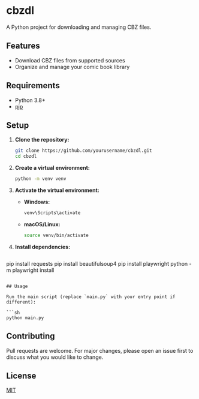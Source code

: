 # cbzdl

A Python project for downloading and managing CBZ files.

## Features

- Download CBZ files from supported sources
- Organize and manage your comic book library

## Requirements

- Python 3.8+
- [pip](https://pip.pypa.io/en/stable/)

## Setup

1. **Clone the repository:**
   ```sh
   git clone https://github.com/yourusername/cbzdl.git
   cd cbzdl
   ```

2. **Create a virtual environment:**
   ```sh
   python -m venv venv
   ```

3. **Activate the virtual environment:**
   - **Windows:**
     ```sh
     venv\Scripts\activate
     ```
   - **macOS/Linux:**
     ```sh
     source venv/bin/activate
     ```

4. **Install dependencies:**
   ```sh
pip install requests
pip install beautifulsoup4
pip install playwright
python -m playwright install
   ```

## Usage

Run the main script (replace `main.py` with your entry point if different):

```sh
python main.py
```

## Contributing

Pull requests are welcome. For major changes, please open an issue first to discuss what you would like to change.

## License

[MIT](LICENSE)